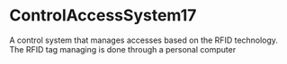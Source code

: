 # ControlAccessSystem17
A control system that manages accesses based on the RFID technology. The RFID tag managing is done through a personal computer
